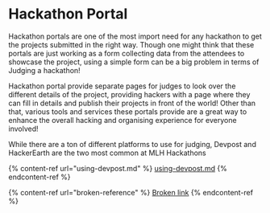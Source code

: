 # Hackathon Portal

Hackathon portals are one of the most import need for any hackathon to get the projects submitted in the right way. Though one might think that these portals are just working as a form collecting data from the attendees to showcase the project, using a simple form can be a big problem in terms of Judging a hackathon!‌

Hackathon portal provide separate pages for judges to look over the different details of the project, providing hackers with a page where they can fill in details and publish their projects in front of the world! Other than that, various tools and services these portals provide are a great way to enhance the overall hacking and organising experience for everyone involved!‌

While there are a ton of different platforms to use for judging, Devpost and HackerEarth are the two most common at MLH Hackathons

{% content-ref url="using-devpost.md" %}
[using-devpost.md](using-devpost.md)
{% endcontent-ref %}

{% content-ref url="broken-reference" %}
[Broken link](broken-reference)
{% endcontent-ref %}
